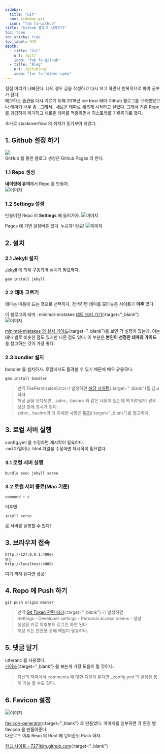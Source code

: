 ```yaml
---
sidebar:
  title: "Git"
  nav: sidebar-git
  icon: "fab fa-github"
title: "Github 블로그 시작하기"
toc: true
toc_sticky: true
toc_label: 목차
depth: 
  - title: "Git"
    url: /git/
    icon: "fab fa-github"
  - title: "Blog"
    url: /git/blog/
    icon: "far fa-folder-open"
---
```

점점 머리가 나빠진다. 나의 경우 글을 작성하고 다시 보고 하면서 반복적으로 봐야 공부가 된다.  
메모하는 습관을 다시 기르기 위해 2018년 ice bear 테마 Github 블로그를 구축했었으나 테마가 너무 좀.. 그래서.. 새로운 테마로 새롭게 시작하고 싶었다. 그래서 기존 Repo 를 과감하게 제거하고 새로운 테마를 적용하면서 히스토리를 기록하기로 했다.  

추가로 stackoverflow 의 취지가 동기부여 되었다.

## 1. Github 설정 하기
![](https://pages.github.com/images/logo.svg)   
GitHub 를 통한 블로그 생성은 Github Pages 라 한다.

### 1.1 Repo 생성
**네이밍에 유의**해서 Repo 를 만들자.  
![이미지](https://drive.google.com/uc?export=view&id=1CuhXzbSrIdJjjs4DpbOl_O18oKV4FiL_)

### 1.2 Settings 설정
만들어진 Repo 의 **Settings** 에 들어가자.
![이미지](https://drive.google.com/uc?export=view&id=1B7oWnapTLtdUxbpxS5EM26rrvRoHcnNb)  

Pages 에 가면 설정버튼 있다. 누르자! 완료!
![이미지](https://drive.google.com/uc?export=view&id=1Oza12viPs_E5xcz4SfGJslxuxgvA44Un)


## 2. 설치
### 2.1 Jekyll 설치
[<i class="fas fa-link"></i> Jekyll]( /clean/dictionary/jekyll/)  에 의해 구동되어 설치가 필요하다.
```
gem install jekyll
```

### 2.2 테마 고르기
테마는 마음에 드는 것으로 선택하자. 검색하면 테마를 모아놓은 사이트가 **아주** 많다.  

이 블로그의 테마 : minimal-mistakes [<i class="fas fa-link"></i> 데모 보러 가기](https://jamstackthemes.dev/demo/theme/minimal-mistakes/){:target="_blank"}  
![이미지](https://drive.google.com/uc?export=view&id=1DbZRlyh1P4syKGbaQElM5LyS-kCpr_RO)

[<i class="fas fa-link"></i> minimal-mistakes 의 설치 가이드](https://mmistakes.github.io/minimal-mistakes/docs/quick-start-guide/){:target="_blank"}를 보면 각 설정이 있는데, 이는 테마 별로 비슷한 점도 있지만 다른 점도 있다. 이 부분은 **본인이 선정한 테마의 가이드**를 참고하는 것이 가장 좋다.  

### 2.3 bundler 설치
bundler 를 설치하자. 로컬에서도 돌려볼 수 있기 때문에 매우 유용하다.
```
gem install bundler
```
>만약 FilePermissionError가 발생하면 [<i class="fas fa-link"></i> 해당 사이트](https://jojoldu.tistory.com/288){:target="_blank"}를 참고하자.<br/>
해당 글을 보다보면 ..zshrc, .bashrc 와 같은 내용이 있는데 맥 터미널의 경우 상단 창에 표시가 된다.<br/>
zshrc, .bashrc의 더 자세한 사항은 [<i class="fas fa-link"></i> 여기](https://vnthf.github.io/blog/bash/){:target="_blank"}를 참고하자.  



## 3. 로컬 서버 실행
config.yml 를 수정하면 재시작이 필요하다.  
.md 파일이나 .html 파일을 수정하면 재시작이 필요없다.  

### 3.1 로컬 서버 실행
```
bundle exec jekyll serve
```

### 3.2 로컬 서버 종료(Mac 기준)
```
commend + c
```

이후엔
```
jekyll serve
```
로 서버를 실행할 수 있다!

## 3. 브라우저 접속
```
http://127.0.0.1:4000/
또는
http://localhost:4000/
```
여기 까지 된다면 성공!  

## 4. Repo 에 Push 하기
```
git push origin master
```
>만약 [<i class="fas fa-link"></i> Git Token 관련 에러](https://github.blog/2020-12-15-token-authentication-requirements-for-git-operations/){:target="_blank"} 가 발생하면<br/>
Settings - Developer settings - Personal access tokens - 생성 <br/>
생성된 키로 이후부터 로그인 하면 된다<br/>
해당 키는 안전한 곳에 백업이 필요하다.

## 5. 댓글 달기
utteranc 를 사용했다.  
[<i class="fas fa-link"></i> 가이드](https://utteranc.es/?installation_id=18900368&setup_action=install){:target="_blank"} 를 보는게 가장 도움이 될 것이다.

> 자신의 테마에서 comments 에 대한 지원이 된다면 _config.yml 의 설정을 통해 가능 할 수도 있다.

## 6. Favicon 설정
![이미지](https://drive.google.com/uc?export=view&id=1w-cK1zDJ5c62XZM9kttxDoewIANGJLTW)  

[<i class="fas fa-link"></i> favicon-generator](https://www.favicon-generator.org/){:target="_blank"} 로 만들었다. 이미지를 첨부하면 각 환경 별 favicon 을 만들어준다.  
다운로드 이후 Repo 의 Root 에 넣어준뒤 Push 하자.


[<i class="fas fa-link"></i>  참고 사이트 - 7271kim.github.com](https://github.com/7271kim/7271kim.github.com){:target="_blank"}

